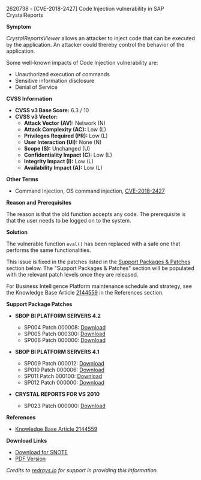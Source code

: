 2620738 - [CVE-2018-2427] Code Injection vulnerability in SAP CrystalReports

**Symptom**

*CrystalReportsViewer* allows an attacker to inject code that can be executed by the application. An attacker could thereby control the behavior of the application.

Some well-known impacts of Code Injection vulnerability are:
- Unauthorized execution of commands
- Sensitive information disclosure
- Denial of Service

**CVSS Information**

- **CVSS v3 Base Score:** 6.3 / 10
- **CVSS v3 Vector:**
  - **Attack Vector (AV):** Network (N)
  - **Attack Complexity (AC):** Low (L)
  - **Privileges Required (PR):** Low (L)
  - **User Interaction (UI):** None (N)
  - **Scope (S):** Unchanged (U)
  - **Confidentiality Impact (C):** Low (L)
  - **Integrity Impact (I):** Low (L)
  - **Availability Impact (A):** Low (L)

**Other Terms**

- Command Injection, OS command injection, [CVE-2018-2427](http://cve.mitre.org/cgi-bin/cvename.cgi?name=2018-2427)

**Reason and Prerequisites**

The reason is that the old function accepts any code. The prerequisite is that the user needs to be logged on to the system.

**Solution**

The vulnerable function `eval()` has been replaced with a safe one that performs the same functionalities.

This issue is fixed in the patches listed in the [Support Packages & Patches](https://me.sap.com/softwarecenter) section below. The "Support Packages & Patches" section will be populated with the relevant patch levels once they are released.

For Business Intelligence Platform maintenance schedule and strategy, see the Knowledge Base Article [2144559](https://me.sap.com/softwarecenter/template/products/_APP=00200682500000001943&_EVENT=DISPHIER&HEADER=Y&FUNCTIONBAR=N&EVENT=TREE&NE=NAVIGATE&ENR=73555000100200001041&V=MAINT) in the References section.

**Support Package Patches**

- **SBOP BI PLATFORM SERVERS 4.2**
  - SP004 Patch 000008: [Download](https://me.sap.com/softwarecenter/template/products/_APP=00200682500000001943&_EVENT=DISPHIER&HEADER=Y&FUNCTIONBAR=N&EVENT=TREE&NE=NAVIGATE&ENR=73555000100200001041&V=MAINT)
  - SP005 Patch 000300: [Download](https://me.sap.com/softwarecenter/template/products/_APP=00200682500000001943&_EVENT=DISPHIER&HEADER=Y&FUNCTIONBAR=N&EVENT=TREE&NE=NAVIGATE&ENR=73555000100200001041&V=MAINT)
  - SP006 Patch 000000: [Download](https://me.sap.com/softwarecenter/template/products/_APP=00200682500000001943&_EVENT=DISPHIER&HEADER=Y&FUNCTIONBAR=N&EVENT=TREE&NE=NAVIGATE&ENR=73555000100200001041&V=MAINT)

- **SBOP BI PLATFORM SERVERS 4.1**
  - SP009 Patch 000012: [Download](https://me.sap.com/softwarecenter/template/products/_APP=00200682500000001943&_EVENT=DISPHIER&HEADER=Y&FUNCTIONBAR=N&EVENT=TREE&NE=NAVIGATE&ENR=67838200100200019009&V=MAINT)
  - SP010 Patch 000006: [Download](https://me.sap.com/softwarecenter/template/products/_APP=00200682500000001943&_EVENT=DISPHIER&HEADER=Y&FUNCTIONBAR=N&EVENT=TREE&NE=NAVIGATE&ENR=67838200100200019009&V=MAINT)
  - SP011 Patch 000100: [Download](https://me.sap.com/softwarecenter/template/products/_APP=00200682500000001943&_EVENT=DISPHIER&HEADER=Y&FUNCTIONBAR=N&EVENT=TREE&NE=NAVIGATE&ENR=67838200100200019009&V=MAINT)
  - SP012 Patch 000000: [Download](https://me.sap.com/softwarecenter/template/products/_APP=00200682500000001943&_EVENT=DISPHIER&HEADER=Y&FUNCTIONBAR=N&EVENT=TREE&NE=NAVIGATE&ENR=67838200100200019009&V=MAINT)

- **CRYSTAL REPORTS FOR VS 2010**
  - SP023 Patch 000000: [Download](https://me.sap.com/softwarecenter/template/products/_APP=00200682500000001943&_EVENT=DISPHIER&HEADER=Y&FUNCTIONBAR=N&EVENT=TREE&NE=NAVIGATE&ENR=67838200100200019009&V=MAINT)

**References**

- [Knowledge Base Article 2144559](https://me.sap.com/softwarecenter/template/products/_APP=00200682500000001943&_EVENT=DISPHIER&HEADER=Y&FUNCTIONBAR=N&EVENT=TREE&NE=NAVIGATE&ENR=73555000100200001041&V=MAINT)

**Download Links**

- [Download for SNOTE](https://notesdownloads.sap.com/note/0040000001336352018)
- [PDF Version](https://userapps.support.sap.com/sap/support/sfm/notes/print/0002620738?language=en-US&token=EA8864FE9796A415BF2782945B48639E)

*Credits to [redrays.io](https://redrays.io) for support in providing this information.*